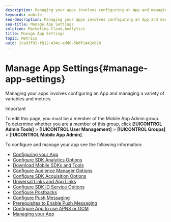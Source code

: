 ```yaml
---
description: Managing your apps involves configuring an App and managing a variety of variables and metrics.
keywords: mobile
seo-description: Managing your apps involves configuring an App and managing a variety of variables and metrics.
seo-title: Manage App Settings
solution: Marketing Cloud,Analytics
title: Manage App Settings
topic: Metrics
uuid: 2ca93f92-f812-434c-add0-5bdf1442eb20
---
```


# Manage App Settings{#manage-app-settings}

Managing your apps involves configuring an App and managing a variety of variables and metrics.

>[!IMPORTANT]
>
>To edit this page, you must be a member of the Mobile App Admin group. To determine whether you are a member of this group, click **[!UICONTROL Admin Tools]** > **[!UICONTROL User Management]** > **[!UICONTROL Groups]** > **[!UICONTROL Mobile App Admin]**.

To configure and manage your app see the following information: 

* [Configuring your App](c-mob-confg-app.md)
* [Configure SDK Analytics Options](t-config-analytics.md)
* [Download Mobile SDKs and Tools](download-sdk.md)
* [Configure Audience Manager Options](t-config-aam.md)
* [Configure SDK Acquisition Options](t-config-acquisition.md)
* [Universal Links and App Links](c-universal-app-links.md)
* [Configure SDK ID Service Options](t-config-visitor.md)
* [Configure Postbacks](c-mob-confg-app/signals-.md)
* [Configure Push Messaging](configure-push-messaging.md)
* [Prerequisites to Enable Push Messaging](prerequisites-push-messaging.md)
* [Configure App to use APNS or GCM](configure-app-apns-gcm.md)
* [Managing your App](c-mob-manage-app.md)
